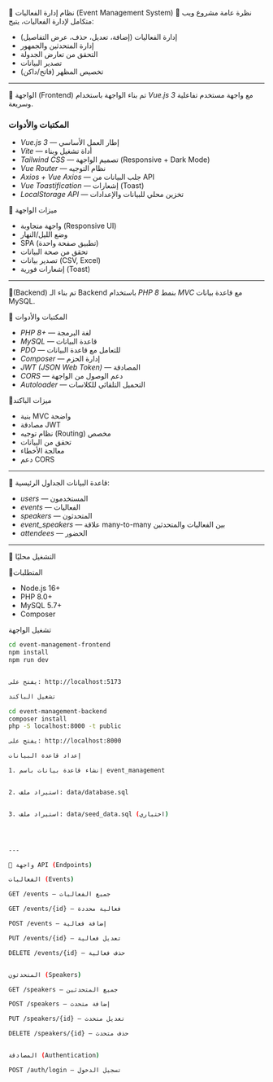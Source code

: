  🔌 نظام إدارة الفعاليات (Event Management System)
🔌 نظرة عامة
مشروع ويب متكامل لإدارة الفعاليات، يتيح:
- إدارة الفعاليات (إضافة، تعديل، حذف، عرض التفاصيل)
- إدارة المتحدثين والجمهور
- التحقق من تعارض الجدولة
- تصدير البيانات
- تخصيص المظهر (فاتح/داكن)

---

 🔌 الواجهة (Frontend)
تم بناء الواجهة باستخدام *Vue.js 3* مع واجهة مستخدم تفاعلية وسريعة.

### المكتبات والأدوات
- *Vue.js 3* — إطار العمل الأساسي
- *Vite* — أداة تشغيل وبناء
- *Tailwind CSS* — تصميم الواجهة (Responsive + Dark Mode)
- *Vue Router* — نظام التوجيه
- *Axios + Vue Axios* — جلب البيانات من API
- *Vue Toastification* — إشعارات (Toast)
- *LocalStorage API* — تخزين محلي للبيانات والإعدادات

🔌 ميزات الواجهة
- واجهة متجاوبة (Responsive UI)
- وضع الليل/النهار
- SPA (تطبيق صفحة واحدة)
- تحقق من صحة البيانات
- تصدير بيانات (CSV, Excel)
- إشعارات فورية (Toast)

---

🔌(Backend)
تم بناء الـ Backend باستخدام *PHP 8* بنمط *MVC* مع قاعدة بيانات MySQL.

🔌 المكتبات والأدوات
- *PHP 8+* — لغة البرمجة
- *MySQL* — قاعدة البيانات
- *PDO* — للتعامل مع قاعدة البيانات
- *Composer* — إدارة الحزم
- *JWT (JSON Web Token)* — المصادقة
- *CORS* — دعم الوصول من الواجهة
- *Autoloader* — التحميل التلقائي للكلاسات

🔌ميزات الباكند
- بنية MVC واضحة
- مصادقة JWT
- نظام توجيه (Routing) مخصص
- تحقق من البيانات
- معالجة الأخطاء
- دعم CORS

---

🔌 قاعدة البيانات
الجداول الرئيسية:
- *users* — المستخدمون
- *events* — الفعاليات
- *speakers* — المتحدثون
- *event_speakers* — علاقة many-to-many بين الفعاليات والمتحدثين
- *attendees* — الحضور

---

🔌 التشغيل محليًا

🔌المتطلبات
- Node.js 16+
- PHP 8.0+
- MySQL 5.7+
- Composer

تشغيل الواجهة
```bash
cd event-management-frontend
npm install
npm run dev


يفتح على: http://localhost:5173

تشغيل الباكند

cd event-management-backend
composer install
php -S localhost:8000 -t public

يفتح على: http://localhost:8000

إعداد قاعدة البيانات

1. إنشاء قاعدة بيانات باسم event_management


2. استيراد ملف: data/database.sql


3. استيراد ملف: data/seed_data.sql (اختياري)




---

🔌 واجهة API (Endpoints)

الفعاليات (Events)

GET /events — جميع الفعاليات

GET /events/{id} — فعالية محددة

POST /events — إضافة فعالية

PUT /events/{id} — تعديل فعالية

DELETE /events/{id} — حذف فعالية


المتحدثون (Speakers)

GET /speakers — جميع المتحدثين

POST /speakers — إضافة متحدث

PUT /speakers/{id} — تعديل متحدث

DELETE /speakers/{id} — حذف متحدث


المصادقة (Authentication)

POST /auth/login — تسجيل الدخول
